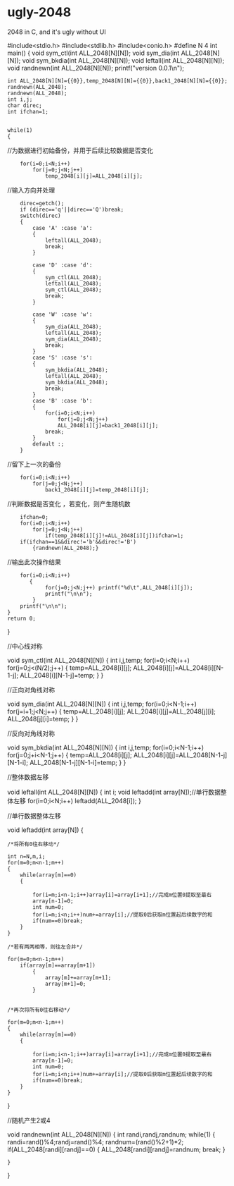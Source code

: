 # ugly-2048
2048 in C, and it's ugly without UI

#include<stdio.h>
#include<stdlib.h>
#include<conio.h>
#define N 4
int main()
{
    void sym_ctl(int ALL_2048[N][N]);
    void sym_dia(int ALL_2048[N][N]);
    void sym_bkdia(int ALL_2048[N][N]);
    void leftall(int ALL_2048[N][N]);
    void randnewn(int ALL_2048[N][N]);
    printf("version 0.0.1\n");

    int ALL_2048[N][N]={{0}},temp_2048[N][N]={{0}},back1_2048[N][N]={{0}};
    randnewn(ALL_2048);
    randnewn(ALL_2048);
    int i,j;
    char direc;
    int ifchan=1;


    while(1)
    {   
    
//为数据进行初始备份，并用于后续比较数据是否变化  

        for(i=0;i<N;i++)
            for(j=0;j<N;j++)
                temp_2048[i][j]=ALL_2048[i][j];

//输入方向并处理

        direc=getch();
        if (direc=='q'||direc=='Q')break;
        switch(direc)
        {
            case 'A' :case 'a':
            {
                leftall(ALL_2048);
                break;
            }

            case 'D' :case 'd':
            {
                sym_ctl(ALL_2048);
                leftall(ALL_2048);
                sym_ctl(ALL_2048);
                break;
            }

            case 'W' :case 'w':
            {
                sym_dia(ALL_2048);
                leftall(ALL_2048);
                sym_dia(ALL_2048);
                break;
            }
            case 'S' :case 's':
            {
                sym_bkdia(ALL_2048);
                leftall(ALL_2048);
                sym_bkdia(ALL_2048);
                break;
            }
            case 'B' :case 'b':
            {
                for(i=0;i<N;i++)
                    for(j=0;j<N;j++)
                    ALL_2048[i][j]=back1_2048[i][j];
                break;
            }
            default :;
        }
        
//留下上一次的备份

        for(i=0;i<N;i++)
            for(j=0;j<N;j++)
                back1_2048[i][j]=temp_2048[i][j];

//判断数据是否变化 ，若变化，则产生随机数

        ifchan=0;
        for(i=0;i<N;i++)
            for(j=0;j<N;j++)
                if(temp_2048[i][j]!=ALL_2048[i][j])ifchan=1;
        if(ifchan==1&&direc!='b'&&direc!='B')
            {randnewn(ALL_2048);}

//输出此次操作结果

        for(i=0;i<N;i++)
           {
                for(j=0;j<N;j++) printf("%d\t",ALL_2048[i][j]);
                printf("\n\n");
            }
        printf("\n\n");
    }
    return 0;
}

//中心线对称

void sym_ctl(int ALL_2048[N][N])
{
    int i,j,temp;
    for(i=0;i<N;i++)
        for(j=0;j<(N/2);j++)
        {
            temp=ALL_2048[i][j];
            ALL_2048[i][j]=ALL_2048[i][N-1-j];
            ALL_2048[i][N-1-j]=temp;
        }
}

//正向对角线对称

void sym_dia(int ALL_2048[N][N])
{
    int i,j,temp;
    for(i=0;i<N-1;i++)
        for(j=i+1;j<N;j++)
        {
            temp=ALL_2048[i][j];
            ALL_2048[i][j]=ALL_2048[j][i];
            ALL_2048[j][i]=temp;
        }
}

//反向对角线对称

void sym_bkdia(int ALL_2048[N][N])
{
    int i,j,temp;
    for(i=0;i<N-1;i++)
        for(j=0;j+i<N-1;j++)
        {
            temp=ALL_2048[i][j];
            ALL_2048[i][j]=ALL_2048[N-1-j][N-1-i];
            ALL_2048[N-1-j][N-1-i]=temp;
        }
}

//整体数据左移

void leftall(int ALL_2048[N][N])
{
    int i;
    void leftadd(int array[N]);//单行数据整体左移
    for(i=0;i<N;i++)
        leftadd(ALL_2048[i]);
}

//单行数据整体左移

void leftadd(int array[N])
{

    /*将所有0往右移动*/
    
    int n=N,m,i;
    for(m=0;m<n-1;m++)
    {
        while(array[m]==0)
        {

            for(i=m;i<n-1;i++)array[i]=array[i+1];//完成m位置0提取至最右
            array[n-1]=0;
            int num=0;
            for(i=m;i<n;i++)num+=array[i];//提取0后获取m位置起后续数字的和
            if(num==0)break;
        }
    }

    /*若有两两相等，则往左合并*/
    
    for(m=0;m<n-1;m++)
        if(array[m]==array[m+1])
            {
                array[m]+=array[m+1];
                array[m+1]=0;
            }


    /*再次将所有0往右移动*/
    
    for(m=0;m<n-1;m++)
    {
        while(array[m]==0)
        {

            for(i=m;i<n-1;i++)array[i]=array[i+1];//完成m位置0提取至最右
            array[n-1]=0;
            int num=0;
            for(i=m;i<n;i++)num+=array[i];//提取0后获取m位置起后续数字的和
            if(num==0)break;
        }
    }
}

//随机产生2或4

void randnewn(int ALL_2048[N][N])
{
    int randi,randj,randnum;
    while(1)
    {
        randi=rand()%4;randj=rand()%4;
        randnum=(rand()%2+1)*2;
        if(ALL_2048[randi][randj]==0)
        {
            ALL_2048[randi][randj]=randnum;
            break;
        }

    }
}

